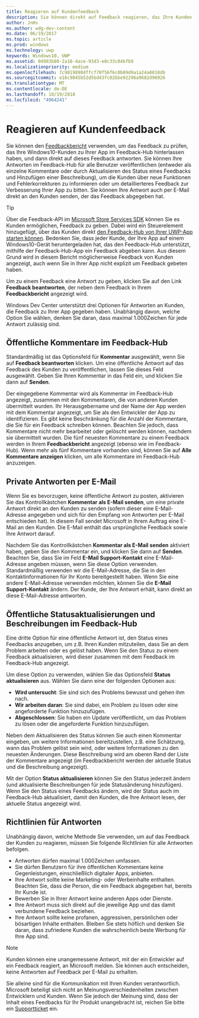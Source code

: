 ```yaml
---
title: Reagieren auf Kundenfeedback
description: Sie können direkt auf Feedback reagieren, das Ihre Kunden im Feedback-Hub hinterlassen.
author: JnHs
ms.author: wdg-dev-content
ms.date: 06/19/2017
ms.topic: article
ms.prod: windows
ms.technology: uwp
keywords: Windows10, UWP
ms.assetid: 04983b80-2a18-4ace-93d3-e8c33c04bfb9
ms.localizationpriority: medium
ms.openlocfilehash: 7c9819890dffcf70f56f6c0b09d9a1a24a8818db
ms.sourcegitcommit: e16c9845b52d5bd43fc02bbe92296a9682d96926
ms.translationtype: MT
ms.contentlocale: de-DE
ms.lasthandoff: 10/19/2018
ms.locfileid: "4964241"
---
```

# <a name="respond-to-customer-feedback"></a>Reagieren auf Kundenfeedback

Sie können den [Feedbackbericht](feedback-report.md) verwenden, um das Feedback zu prüfen, das Ihre Windows10-Kunden zu Ihrer App im Feedback-Hub hinterlassen haben, und dann direkt auf dieses Feedback antworten. Sie können Ihre Antworten im Feedback-Hub für alle Benutzer veröffentlichen (entweder als einzelne Kommentare oder durch Aktualisieren des Status eines Feedbacks und Hinzufügen einer Beschreibung), um die Kunden über neue Funktionen und Fehlerkorrekturen zu informieren oder um detaillierteres Feedback zur Verbesserung Ihrer App zu bitten. Sie können Ihre Antwort auch per E-Mail direkt an den Kunden senden, der das Feedback abgegeben hat.

> [!TIP]
> Über die Feedback-API im [Microsoft Store Services SDK](http://aka.ms/store-em-sdk) können Sie es Kunden ermöglichen, Feedback zu geben. Dabei wird ein Steuerelement hinzugefügt, über das Kunden direkt [den Feedback-Hub von Ihrer UWP-App starten können](../monetize/launch-feedback-hub-from-your-app.md). Bedenken Sie, dass jeder Kunde, der Ihre App auf einem Windows10-Gerät heruntergeladen hat, das den Feedback-Hub unterstützt, mithilfe der Feedback-Hub-App ein Feedback abgeben kann. Aus diesem Grund wird in diesem Bericht möglicherweise Feedback von Kunden angezeigt, auch wenn Sie in Ihrer App nicht explizit um Feedback gebeten haben.

Um zu einem Feedback eine Antwort zu geben, klicken Sie auf den Link **Feedback beantworten**, der neben dem Feedback in Ihrem **Feedbackbericht** angezeigt wird.

Windows Dev Center unterstützt drei Optionen für Antworten an Kunden, die Feedback zu Ihrer App gegeben haben. Unabhängig davon, welche Option Sie wählen, denken Sie daran, dass maximal 1.000Zeichen für jede Antwort zulässig sind.

## <a name="public-comments-in-feedback-hub"></a>Öffentliche Kommentare im Feedback-Hub

Standardmäßig ist das Optionsfeld für **Kommentar** ausgewählt, wenn Sie auf **Feedback beantworten** klicken. Um eine öffentliche Antwort auf das Feedback des Kunden zu veröffentlichen, lassen Sie dieses Feld ausgewählt. Geben Sie Ihren Kommentar in das Feld ein, und klicken Sie dann auf **Senden**.

Der eingegebene Kommentar wird als Kommentar im Feedback-Hub angezeigt, zusammen mit den Kommentaren, die von anderen Kunden übermittelt wurden. Ihr Herausgebername und der Name der App werden mit dem Kommentar angezeigt, um Sie als den Entwickler der App zu identifizieren. Es gibt keine Beschränkung für die Anzahl der Kommentare, die Sie für ein Feedback schreiben können. Beachten Sie jedoch, dass Kommentare nicht mehr bearbeitet oder gelöscht werden können, nachdem sie übermittelt wurden. Die fünf neuesten Kommentare zu einem Feedback werden in Ihrem **Feedbackbericht** angezeigt (ebenso wie im Feedback-Hub). Wenn mehr als fünf Kommentare vorhanden sind, können Sie auf **Alle Kommentare anzeigen** klicken, um alle Kommentare im Feedback-Hub anzuzeigen.


## <a name="private-responses-via-email"></a>Private Antworten per E-Mail

Wenn Sie es bevorzugen, keine öffentliche Antwort zu posten, aktivieren Sie das Kontrollkästchen **Kommentar als E-Mail senden**, um eine private Antwort direkt an den Kunden zu senden (sofern dieser eine E-Mail-Adresse angegeben und sich für den Empfang von Antworten per E-Mail entschieden hat). In diesem Fall sendet Microsoft in Ihrem Auftrag eine E-Mail an den Kunden. Die E-Mail enthält das ursprüngliche Feedback sowie Ihre Antwort darauf.

Nachdem Sie das Kontrollkästchen **Kommentar als E-Mail senden** aktiviert haben, geben Sie den Kommentar ein, und klicken Sie dann auf **Senden**. Beachten Sie, dass Sie im Feld **E-Mail Support-Kontakt** eine E-Mail-Adresse angeben müssen, wenn Sie diese Option verwenden. Standardmäßig verwenden wir die E-Mail-Adresse, die Sie in den Kontaktinformationen für Ihr Konto bereitgestellt haben. Wenn Sie eine andere E-Mail-Adresse verwenden möchten, können Sie die **E-Mail Support-Kontakt** ändern. Der Kunde, der Ihre Antwort erhält, kann direkt an diese E-Mail-Adresse antworten.


## <a name="public-status-updates-and-descriptions-in-feedback-hub"></a>Öffentliche Statusaktualisierungen und Beschreibungen im Feedback-Hub

Eine dritte Option für eine öffentliche Antwort ist, den Status eines Feedbacks anzugeben, um z.B. Ihren Kunden mitzuteilen, dass Sie an dem Problem arbeiten oder es gelöst haben. Wenn Sie den Status zu einem Feedback aktualisieren, wird dieser zusammen mit dem Feedback im Feedback-Hub angezeigt.

Um diese Option zu verwenden, wählen Sie das Optionsfeld **Status aktualisieren** aus. Wählen Sie dann eine der folgenden Optionen aus:

- **Wird untersucht**: Sie sind sich des Problems bewusst und gehen ihm nach.
- **Wir arbeiten daran**: Sie sind dabei, ein Problem zu lösen oder eine angeforderte Funktion hinzuzufügen.
- **Abgeschlossen**: Sie haben ein Update veröffentlicht, um das Problem zu lösen oder die angeforderte Funktion hinzuzufügen.

Neben dem Aktualisieren des Status können Sie auch einen Kommentar eingeben, um weitere Informationen bereitzustellen, z.B. eine Schätzung, wann das Problem gelöst sein wird, oder weitere Informationen zu den neuesten Änderungen. Diese Beschreibung wird am oberen Rand der Liste der Kommentare angezeigt (im Feedbackbericht werden der aktuelle Status und die Beschreibung angezeigt).

Mit der Option **Status aktualisieren** können Sie den Status jederzeit ändern (und aktualisierte Beschreibungen für jede Statusänderung hinzufügen). Wenn Sie den Status eines Feedbacks ändern, wird der Status auch im Feedback-Hub aktualisiert, damit den Kunden, die Ihre Antwort lesen, der aktuelle Status angezeigt wird.


## <a name="guidelines-for-responses"></a>Richtlinien für Antworten

Unabhängig davon, welche Methode Sie verwenden, um auf das Feedback der Kunden zu reagieren, müssen Sie folgende Richtlinien für alle Antworten befolgen.
- Antworten dürfen maximal 1.000Zeichen umfassen.
- Sie dürfen Benutzern für ihre öffentlichen Kommentare keine Gegenleistungen, einschließlich digitaler Apps, anbieten.
- Ihre Antwort sollte keine Marketing- oder Werbeinhalte enthalten. Beachten Sie, dass die Person, die ein Feedback abgegeben hat, bereits Ihr Kunde ist.
- Bewerben Sie in Ihrer Antwort keine anderen Apps oder Dienste.
- Ihre Antwort muss sich direkt auf die jeweilige App und das damit verbundene Feedback beziehen.
- Ihre Antwort sollte keine profanen, aggressiven, persönlichen oder bösartigen Inhalte enthalten. Bleiben Sie stets höflich und denken Sie daran, dass zufriedene Kunden die wahrscheinlich beste Werbung für Ihre App sind.

> [!NOTE]
> Kunden können eine unangemessene Antwort, mit der ein Entwickler auf ein Feedback reagiert, an Microsoft melden. Sie können auch entscheiden, keine Antworten auf Feedback per E-Mail zu erhalten.

Sie alleine sind für die Kommunikation mit Ihren Kunden verantwortlich. Microsoft beteiligt sich nicht an Meinungsverschiedenheiten zwischen Entwicklern und Kunden. Wenn Sie jedoch der Meinung sind, dass der Inhalt eines Feedbacks für Ihr Produkt unangebracht ist, reichen Sie bitte ein [Supportticket](http://go.microsoft.com/fwlink/p/?LinkID=401178) ein.
